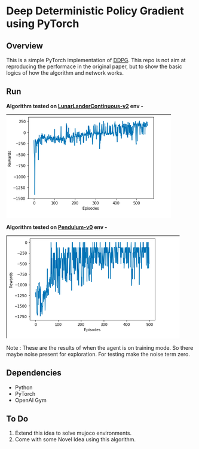# Deep Deterministic Policy Gradient using PyTorch
## Overview
This is a simple PyTorch implementation of [DDPG](https://arxiv.org/abs/1509.02971). This repo is not aim at reproducing the performace in the original paper, but to show the basic logics of how the algorithm and network works.

## Run
**Algorithm tested on [LunarLanderContinuous-v2](https://gym.openai.com/envs/LunarLanderContinuous-v2/) env -**

![Lunar Lander](https://github.com/M-NEXT/RL_repository/blob/main/Deep%20Reinforcement%20Learning/DDPG/images/lunarlander.png)

**Algorithm tested on [Pendulum-v0](https://gym.openai.com/envs/Pendulum-v0/) env -**

![Pendulum](https://github.com/M-NEXT/RL_repository/blob/main/Deep%20Reinforcement%20Learning/DDPG/images/pendulum.png)

Note : These are the results of when the agent is on training mode. So there maybe noise present for exploration. For testing make the noise term zero.

## Dependencies
* Python
* PyTorch
* OpenAI Gym

## To Do
1. Extend this idea to solve mujoco environments.
2. Come with some Novel Idea using this algorithm.
